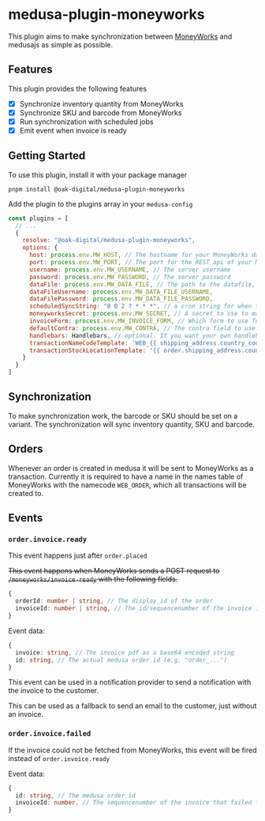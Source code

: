# medusa-plugin-moneyworks

This plugin aims to make synchronization between [MoneyWorks](https://www.cognito.co.nz/) and medusajs as simple as possible.

## Features

This plugin provides the following features

- [x] Synchronize inventory quantity from MoneyWorks
- [x] Synchronize SKU and barcode from MoneyWorks
- [x] Run synchronization with scheduled jobs
- [x] Emit event when invoice is ready

## Getting Started

To use this plugin, install it with your package manager

```
pnpm install @oak-digital/medusa-plugin-moneyworks
```

Add the plugin to the plugins array in your `medusa-config`

```javascript
const plugins = [
  // ...
  {
    resolve: "@oak-digital/medusa-plugin-moneyworks",
    options: {
      host: process.env.MW_HOST, // The hostname for your MoneyWorks datacentre
      port: process.env.MW_PORT, // The port for the REST api of your MoneyWorks datacentre
      username: process.env.MW_USERNAME, // The server username 
      password: process.env.MW_PASSWORD, // The server password
      dataFile: process.env.MW_DATA_FILE, // The path to the datafile, should not be url encoded
      dataFileUsername: process.env.MW_DATA_FILE_USERNAME,
      dataFilePassword: process.env.MW_DATA_FILE_PASSWORD,
      scheduledSyncString: "0 0 2 ? * * *", // a cron string for when the sync should run, default "0 0 2 ? * * *"
      moneyworksSecret: process.env.MW_SECRET, // A secret to use to make endpoints under /moneyworks work. Should be discussed with moneyworks.
      invoiceForm: process.env.MW_INVOICE_FORM, // Which form to use for the generated invoice (Optional)
      defaultContra: process.env.MW_CONTRA, // The contra field to use for transactions
      handlebars: Handlebars, // optional. If you want your own handlebars with helpers you can use this here
      transactionNameCodeTemplate: 'WEB_{{ shipping_address.country_code }}', // optional A handlebars template for the namecode on the transaction. Defaults to "WEB_ORDER"
      transactionStockLocationTemplate: '{{ order.shipping_address.country_code }}' // optional a handlebars template for stock location on line items with the order (key: order) and the line item (key: item) as the context
    }
  }
]
```

## Synchronization

To make synchronization work, the barcode or SKU should be set on a variant.
The synchronization will sync inventory quantity, SKU and barcode.

## Orders

Whenever an order is created in medusa it will be sent to MoneyWorks as a transaction.
Currently it is required to have a name in the names table of MoneyWorks with the namecode `WEB_ORDER`, which all transactions will be created to.

## Events

### `order.invoice.ready`

This event happens just after `order.placed`

~~This event happens when MoneyWorks sends a POST request to `/moneyworks/invoice-ready` with the following fields.~~ 

```ts
{
  orderId: number | string, // The display_id of the order
  invoiceId: number | string, // The id/sequencenumber of the invoice in moneyworks
}
```

Event data:

```ts
{
  invoice: string, // The invoice pdf as a base64 encoded string
  id: string, // The actual medusa order id (e.g. "order_...")
}
```

This event can be used in a notification provider to send a notification with the invoice to the customer.

This can be used as a fallback to send an email to the customer, just without an invoice.

### `order.invoice.failed`

If the invoice could not be fetched from MoneyWorks, this event will be fired instead of `order.invoice.ready`

Event data:

```ts
{
  id: string, // The medusa order id
  invoiceId: number, // The sequencenumber of the invoice that failed from MoneyWorks
}
```
